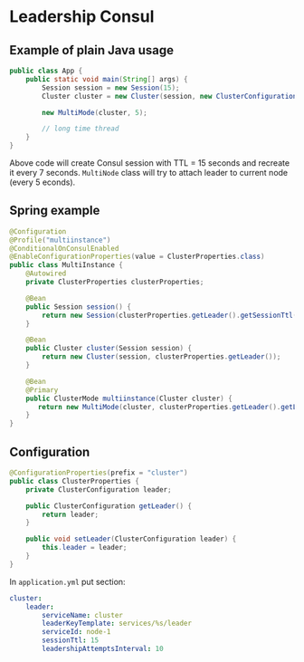 # Leadership Consul

## Example of plain Java usage

```java
public class App {
    public static void main(String[] args) {
        Session session = new Session(15);
        Cluster cluster = new Cluster(session, new ClusterConfiguration());

        new MultiMode(cluster, 5);

        // long time thread
    }
}
```

Above code will create Consul session with TTL = 15 seconds and recreate it every 7 seconds. `MultiNode` class will try to attach leader to current node (every 5 econds).

## Spring example

```java
@Configuration
@Profile("multiinstance")
@ConditionalOnConsulEnabled
@EnableConfigurationProperties(value = ClusterProperties.class)
public class MultiInstance {
    @Autowired
    private ClusterProperties clusterProperties;

    @Bean
    public Session session() {
        return new Session(clusterProperties.getLeader().getSessionTtl());
    }

    @Bean
    public Cluster cluster(Session session) {
        return new Cluster(session, clusterProperties.getLeader());
    }

    @Bean
    @Primary
    public ClusterMode multiinstance(Cluster cluster) {
       return new MultiMode(cluster, clusterProperties.getLeader().getLeadershipAttemptsInterval());
    }
}
```

## Configuration

```java
@ConfigurationProperties(prefix = "cluster")
public class ClusterProperties {
    private ClusterConfiguration leader;

    public ClusterConfiguration getLeader() {
        return leader;
    }

    public void setLeader(ClusterConfiguration leader) {
        this.leader = leader;
    }
}
```

In `application.yml` put section:

```yml
cluster:
    leader:
        serviceName: cluster
        leaderKeyTemplate: services/%s/leader
        serviceId: node-1
        sessionTtl: 15
        leadershipAttemptsInterval: 10
```

